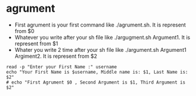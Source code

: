 # agrument 
- First agrument is your first command like ./agrument.sh. It is represent from $0
- Whatever you write after your sh file like ./argugment.sh Argument1. It is represent from $1 
- Whater you write 2 time after your sh file like ./argument.sh Argument1 Argiment2. It is represent from $2
```
read -p "Enter your First Name :" username
echo "Your First Name is $username, Middle name is: $1, Last Name is: $2"
# echo "First Agrument $0 , Second Argument is $1, Third Argument is $2"

```